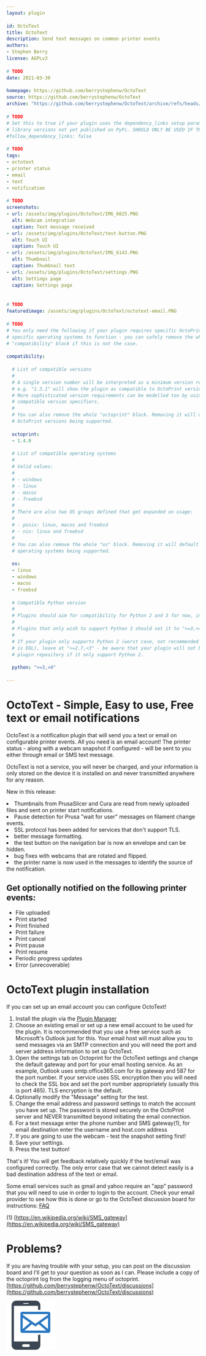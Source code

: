 ```yaml
---
layout: plugin

id: OctoText
title: OctoText
description: Send text messages on common printer events
authors:
- Stephen Berry
license: AGPLv3

# TODO
date: 2021-03-30

homepage: https://github.com/berrystephenw/OctoText
source: https://github.com/berrystephenw/OctoText
archive: "https://github.com/berrystephenw/OctoText/archive/refs/heads/main.zip"

# TODO
# Set this to true if your plugin uses the dependency_links setup parameter to include
# library versions not yet published on PyPi. SHOULD ONLY BE USED IF THERE IS NO OTHER OPTION!
#follow_dependency_links: false

# TODO
tags:
- octotext
- printer status
- email
- text
- notification

# TODO
screenshots:
- url: /assets/img/plugins/OctoText/IMG_6025.PNG
  alt: Webcam integration
  caption: Text message received
- url: /assets/img/plugins/OctoText/test-button.PNG
  alt: Touch UI
  caption: Touch UI
- url: /assets/img/plugins/OctoText/IMG_6143.PNG
  alt: Thumbnail
  caption: Thumbnail text
- url: /assets/img/plugins/OctoText/settings.PNG
  alt: Settings page
  caption: Settings page


# TODO
featuredimage: /assets/img/plugins/OctoText/octotext-email.PNG

# TODO
# You only need the following if your plugin requires specific OctoPrint versions or
# specific operating systems to function - you can safely remove the whole
# "compatibility" block if this is not the case.

compatibility:

  # List of compatible versions
  #
  # A single version number will be interpreted as a minimum version requirement,
  # e.g. "1.3.1" will show the plugin as compatible to OctoPrint versions 1.3.1 and up.
  # More sophisticated version requirements can be modelled too by using PEP440
  # compatible version specifiers.
  #
  # You can also remove the whole "octoprint" block. Removing it will default to all
  # OctoPrint versions being supported.

  octoprint:
  - 1.4.0

  # List of compatible operating systems
  #
  # Valid values:
  #
  # - windows
  # - linux
  # - macos
  # - freebsd
  #
  # There are also two OS groups defined that get expanded on usage:
  #
  # - posix: linux, macos and freebsd
  # - nix: linux and freebsd
  #
  # You can also remove the whole "os" block. Removing it will default to all
  # operating systems being supported.

  os:
  - linux
  - windows
  - macos
  - freebsd

  # Compatible Python version
  #
  # Plugins should aim for compatibility for Python 2 and 3 for now, in which case the value should be ">=2.7,<4".
  #
  # Plugins that only wish to support Python 3 should set it to ">=3,<4".
  #
  # If your plugin only supports Python 2 (worst case, not recommended for newly developed plugins since Python 2
  # is EOL), leave at ">=2.7,<3" - be aware that your plugin will not be allowed to register on the
  # plugin repository if it only support Python 2.

  python: ">=3,<4"

---
```

# OctoText - Simple, Easy to use, Free text or email notifications
OctoText is a notification plugin that will send you a text or email on configurable printer events. All
you need is an email account! The printer status - along with a webcam snapshot if configured - will
be sent to you either through email or SMS text message.

OctoText is not a service, you will never be charged, and your information is only stored on the device it
is installed on and never transmitted anywhere for any reason.

New in this release:
<li> Thumbnails from PrusaSlicer and Cura are read from newly uploaded files
and sent on printer start notifications.</li>
<li> Pause detection for Prusa "wait for user" messages on filament change events.</li>
<li> SSL protocol has been added for services that don't support TLS.</li>
<li> better message formatting.</li>
<li> the test button on the navigation bar is now an envelope and can be hidden.</li>
<li> bug fixes with webcams that are rotated and flipped.</li>
<li> the printer name is now used in the messages to identify the source of the notification.</li>

## Get optionally notified on the following printer events:
<ul>
   <li> File uploaded</li>
   <li> Print started</li>
   <li> Print finished</li>
   <li> Print failure </li>
   <li> Print cancel </li>
   <li> Print pause </li>
   <li> Print resume </li>
   <li> Periodic progress updates </li>
   <li> Error (unrecoverable)</li>
</ul>

# OctoText plugin installation
If you can set up an email account you can configure OctoText!

1. Install the plugin via the [Plugin Manager](https://docs.octoprint.org/en/master/bundledplugins/pluginmanager.html)
2. Choose an existing email or set up a new email account to be used for the plugin. It is recommended that you use a free
service such as Microsoft's Outlook just for this. Your email host will must allow you to send messages
via an SMTP connection and you will need the port and server address information to set up OctoText.
3. Open the settings tab on Octoprint for the OctoText settings and change the default gateway and port
for your email hosting service. As an example, Outlook uses smtp.office365.com for its gateway and 587 for the port number.
   If your service uses SSL encryption then you will need to check the SSL box and set the port number appropriately
   (usually this is port 465). TLS encryption is the default.
4. Optionally modify the "Message" setting for the test.
5. Change the email address and password settings to match the account you have set up. The password is stored securely on
the OctoPrint server and NEVER transmitted beyond initiating the email connection.
6. For a text message enter the phone number and SMS gateway(1), for email destination enter the username and host.com address
7. If you are going to use the webcam - test the snapshot setting first!
8. Save your settings.
9. Press the test button!

That's it! You will get feedback relatively quickly if the text/email was configured correctly.
The only error case that we cannot detect easily is a bad destination address of the text or email.

Some email services such as gmail and yahoo require an "app" password that you will need to use
in order to login to the account. Check your email provider to see how this is done or go to the
OctoText discussion board for instructions: [FAQ](https://github.com/berrystephenw/OctoText/discussions/1#discussion-3279932)

(1) [https://en.wikipedia.org/wiki/SMS_gateway](https://en.wikipedia.org/wiki/SMS_gateway)

# Problems?
If you are having trouble with your setup, you can post on the discussion board and I'll get to your question as soon as I can.
Please include a copy of the octoprint log from the logging menu of octoprint.
[https://github.com/berrystephenw/OctoText/discussions](https://github.com/berrystephenw/OctoText/discussions)

<img width="128" alt="OctoText" src="/assets/img/plugins/OctoText/iconfinder_13_1236350.png">
